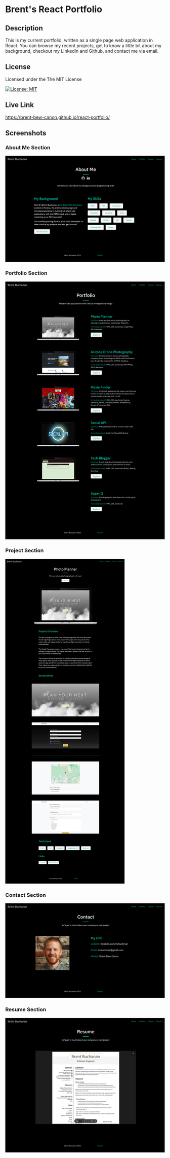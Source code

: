 # Brent's React Portfolio

## Description
This is my current portfolio, written as a single page web application in React. You can browse my recent projects, get to know a little bit about my background, checkout my LinkedIn and Github, and contact me via email.

## License
Licensed under the The MIT License    
          
[![License: MIT](https://img.shields.io/badge/License-MIT-yellow.svg)](https://opensource.org/licenses/MIT)


## Live Link
https://brent-bew-canon.github.io/react-portfolio/


## Screenshots                
 ### About Me Section 
 ![About Me Section](public/about.png)    
 ### Portfolio Section                               
               
 ![Portfolio Section](public/portfolio.png)         
  ### Project Section                    
                 
 ![Project Section](public/project.png)               
  ### Contact Section 
                      
 ![Contact Section](public/contact.png)        
  ### Resume Section      

 ![Resume Section](public/resume.png)                       
       


